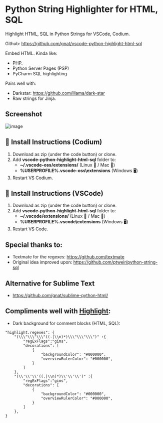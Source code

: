 # Python String Highlighter for HTML, SQL
Highlight HTML, SQL in Python Strings for VSCode, Codium.

Github: https://github.com/gnat/vscode-python-highlight-html-sql

Embed HTML. Kinda like:
* PHP.
* Python Server Pages (PSP)
* PyCharm SQL highlighting

Pairs well with:
* Darkstar: https://github.com/lllama/dark-star
* Raw strings for Jinja.

## Screenshot

![image](https://user-images.githubusercontent.com/24665/183111942-9d6e8dc7-6b82-47fb-9492-07d25ffc6523.png)


## 🚨 Install Instructions (Codium)

1. Download as zip (under the code button) or clone.
2. Add **vscode-python-highlight-html-sql** folder to:
    * **~/.vscode-oss/extensions/** (Linux 🐧 / Mac 🍏)
    * **%USERPROFILE%\.vscode-oss\extensions** (Windows 🖥️)
3. Restart VS Codium.

## 🚨 Install Instructions (VSCode)

1. Download as zip (under the code button) or clone.
2. Add **vscode-python-highlight-html-sql** folder to:
    * **~/.vscode/extensions/** (Linux 🐧 / Mac 🍏)
    * **%USERPROFILE%\.vscode\extensions** (Windows 🖥️)
3. Restart VS Code.

## Special thanks to:

* Textmate for the regexes: https://github.com/textmate
* Original idea improved upon: https://github.com/ptweir/python-string-sql

## Alternative for Sublime Text

* https://github.com/gnat/sublime-python-html/

## Compliments well with [Highlight](https://github.com/fabiospampinato/vscode-highlight):

* Dark background for comment blocks (HTML, SQL):
```
"highlight.regexes": {
    "(\\\"\\\"\\\"((.|\\n)*)\\\"\\\"\\\")" :{
        "regExFlags":"gims",
        "decorations": [
            {
                "backgroundColor": "#000000",
                "overviewRulerColor": "#000000",
            }
        ]
    },
    "(\\'\\'\\'((.|\\n)*)\\'\\'\\')" :{
        "regExFlags":"gims",
        "decorations": [
            {
                "backgroundColor": "#000000",
                "overviewRulerColor": "#000000",
            }
        ]
    },
}
```
